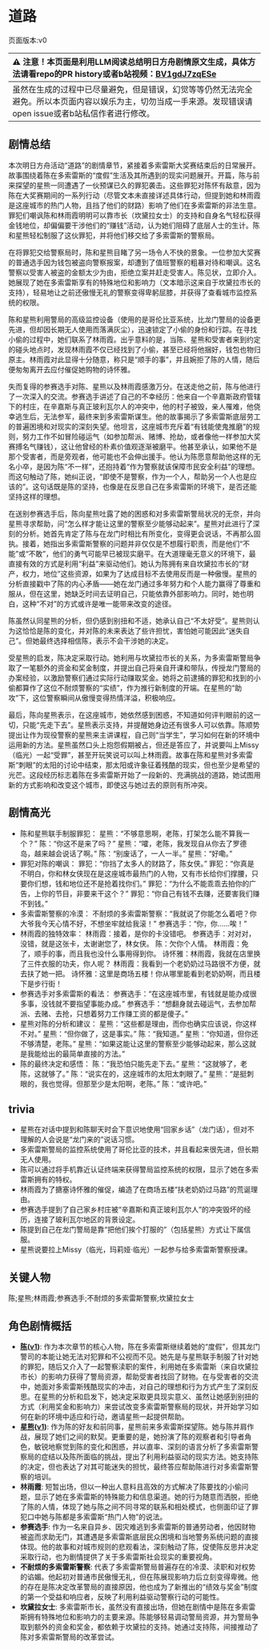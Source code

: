 # 道路
页面版本:v0
 

| :warning: 注意！本页面是利用LLM阅读总结明日方舟剧情原文生成，具体方法请看repo的PR history或者b站视频：[BV1gdJ7zqESe](https://www.bilibili.com/video/BV1gdJ7zqESe/)         |
|:----------------------------|
| 虽然在生成的过程中已尽量避免，但是错误，幻觉等等仍然无法完全避免。所以本页面内容以娱乐为主，切勿当成一手来源。发现错误请open issue或者b站私信作者进行修改。|



## 剧情总结
本次明日方舟活动“道路”的剧情章节，紧接着多索雷斯大奖赛结束后的日常展开。故事围绕着陈在多索雷斯的“度假”生活及其所遇到的现实问题展开。开篇，陈与前来探望的星熊一同遭遇了一伙预谋已久的罪犯袭击。这些罪犯对陈怀有敌意，因为陈在大奖赛期间的一系列行动（尽管文本未直接详述具体行动，但提到她和林雨霞是这座城市的热门人物，且挡了他们的财路）影响了他们在多索雷斯的非法生意。罪犯们嘲讽陈和林雨霞明明可以靠市长（坎黛拉女士）的支持和自身名气轻松获得金钱地位，却偏偏要干涉他们的“赚钱”活动，认为她们阻碍了底层人士的生计。陈和星熊轻松制服了这伙罪犯，并将他们移交给了多索雷斯的警察局。

在将罪犯交给警察局时，陈和星熊目睹了另一场令人不快的景象。一位参加大奖赛的普通选手因为钱包被盗向警察报案，却遭到了值班警察的粗暴对待和嘲讽。这名警察以受害人被盗的金额太少为由，拒绝立案并赶走受害人。陈见状，立即介入。她展现了她在多索雷斯享有的特殊地位和影响力（文本暗示这来自于坎黛拉市长的支持），轻易地让之前还傲慢无礼的警察变得卑躬屈膝，并获得了查看城市监控系统的权限。

陈和星熊利用警局的高级监控设备（使用的是哥伦比亚系统，比龙门警局的设备更先进，但却因长期无人使用而落满灰尘），迅速锁定了小偷的身份和行踪。在寻找小偷的过程中，她们联系了林雨霞。出乎意料的是，当陈、星熊和受害者来到约定的碰头地点时，发现林雨霞不仅已经找到了小偷，甚至已经将他捆好，钱包也物归原主。林雨霞对此显得十分随意，称只是“顺手的事”，并且婉拒了陈的人情，随后便匆匆离开去应付催促她购物的诗怀雅。

失而复得的参赛选手对陈、星熊以及林雨霞感激万分。在送走他之前，陈与他进行了一次深入的交流。参赛选手讲述了自己的不幸经历：他来自一个辛嘉斯政府管辖下的村庄，在辛嘉斯与真正玻利瓦尔人的冲突中，他的村子被毁，亲人罹难，他侥幸逃生后，无法参军，最终来到多索雷斯谋生。他的故事揭示了多索雷斯底层劳工的普遍困境和对现实的深刻失望。他坦言，这座城市充斥着“有钱能使鬼推磨”的规则，努力工作不如冒险碰运气（如参加帮派、赌博、抢劫，或者像他一样参加大奖赛搏名气赚钱），这让他曾经的朴素价值观逐渐被磨平。他甚至承认，如果他不是那个受害者，而是旁观者，他可能也不会伸出援手。他认为陈愿意帮助他这样的无名小卒，是因为陈“不一样”，还抱持着“作为警察就该保障市民安全利益”的理想。而这句触动了陈，她纠正说，“即使不是警察，作为一个人，帮助另一个人也是应该的”。这句话既是陈的坚持，也像是在反思自己在多索雷斯的环境下，是否还能坚持这样的理想。

在送别参赛选手后，陈向星熊吐露了她的困惑和对多索雷斯警局状况的无奈，并向星熊寻求帮助，问“怎么样才能让这里的警察至少能够动起来”。星熊对此进行了深刻的分析。她首先肯定了陈与在龙门时相比有所变化，变得更会说话，不再那么固执。接着，她指出多索雷斯警察的问题并非仅仅是不想履行职责，而是他们“不能”或“不敢”，他们的勇气可能早已被现实磨平。在大道理毫无意义的环境下，最直接有效的方式是利用“利益”来驱动他们。她认为陈拥有来自坎黛拉市长的“财产，权力，地位”这些资源，如果为了达成目标不去使用反而是一种傲慢。星熊的分析直接戳中了陈的内心矛盾——她在龙门通过多年努力和个人能力赢得了尊重和服从，但在这里，她缺乏时间去证明自己，只能依靠外部影响力。同时，她也明白，这种“不对”的方式或许是唯一能带来改变的途径。

陈虽然认同星熊的分析，但仍感到别扭和不适，她承认自己“不太好受”。星熊则认为这恰恰是陈的变化，并对陈的未来表达了些许担忧，害怕她可能因此“迷失自己”。但她最终选择相信陈，表示不会干涉她的决定。

受星熊的启发，陈决定采取行动。她利用与坎黛拉市长的关系，为多索雷斯警局争取了一笔额外的资金和奖金制度，并提出自己将亲自开课和带队，传授龙门警局的办案经验，以激励警察们通过实际行动赚取奖金。她将之前逮捕的罪犯和找到的小偷都算作了这位不耐烦警察的“实绩”，作为推行新制度的开端。在星熊的“助攻”下，这位警察瞬间从傲慢变得热情洋溢，积极响应。

最后，陈向星熊表示，在这座城市，她依然感到困惑，不知道如何评判眼前的这一切，只能“先走下去”。星熊表示支持，并提醒她身边还有很多人可以依靠。陈顺势提出让作为现役警察的星熊来主讲课程，自己则“当学生”，学习如何在新的环境中运用新的方法。星熊虽然口头上抱怨假期被占，但还是答应了，并说要叫上Missy（临光）一起“受罪”，甚至开玩笑说可以叫上林雨霞。故事在陈和星熊对多索雷斯“刺眼”的太阳的讨论中结束，那太阳或许象征着残酷的现实，但也至少是希望的光芒。这段经历标志着陈在多索雷斯开始了一段新的、充满挑战的道路，她试图用新的方式影响和改变这个城市，即使这与她过去的原则有所冲突。
## 剧情高光
*   陈和星熊联手制服罪犯：
    星熊：“不够意思啊，老陈，打架怎么能不算我一个？”
    陈：“你这不是来了吗？”
    星熊：“嚯，老陈，我发现自从你去了罗德岛，越来越会说话了啊。”
    陈：“别废话了，一人一半。”
    星熊：“好嘞。”
*   罪犯对陈的嘲讽：
    罪犯：“你挡了太多人的财路了，陈女侠。”
    罪犯：“你真是不明白，你和林女侠现在是这座城市最热门的人物，又有市长给你们撑腰，只要你们想，钱和地位还不是抢着找你们。”
    罪犯：“为什么不能乖乖去拍你的广告，上你的节目，非要来干这个？”
    罪犯：“你自己有钱不去赚，还要害我们赚不到钱。”
*   多索雷斯警察的冷漠：
    不耐烦的多索雷斯警察：“我就说了你能怎么着吧？你大爷我今天心情不好，不想坐牢就给我滚！”
    参赛选手：“你，你......唉！”
*   林雨霞的独特效率：
    林雨霞：接着，是你的卡没错吧。
    参赛选手：对对对，没错，就是这张卡，太谢谢您了，林女侠。
    陈：欠你个人情。
    林雨霞：免了，顺手的事，而且我也没什么事用得到你。
    诗怀雅：林雨霞，我就在店里换了三件衣服的功夫，你人呢？
    林雨霞：我看到一个老奶奶过马路很不方便，就去扶了她一把。
    诗怀雅：这里是商场五楼！你从哪里能看到老奶奶啊，而且楼下是步行街！
*   参赛选手对多索雷斯的看法：
    参赛选手：“在这座城市里，有钱就是能办成很多事，没钱就不要指望事能办成。”
    参赛选手：“想翻身就去碰运气，去参加帮派、去赌、去抢，只想着努力工作赚工资的都是傻子。”
*   星熊对陈的分析和建议：
    星熊：“这些都是理由，而你也确实应该说，你这样不对。”
    星熊：“但你做了，这是事实。”
    陈：“我知道。”
    星熊：“你知道，但你还不够清楚，老陈。”
    星熊：“如果这能让这里的警察至少能够动起来，那么这就是我能给出的最简单直接的方法。”
*   陈的最终决定和感悟：
    陈：“我恐怕只能先走下去。”
    星熊：“这就够了，老陈，这就够了。”
    陈：“说实在的，这座城市的太阳太刺眼了。”
    星熊：“是挺刺眼的，我也觉得。但那至少是太阳啊，老陈。”
    陈：“或许吧。”
## trivia
*   星熊在对话中提到和陈聊天时会下意识地使用“回家乡话”（龙门话），但对不理解的人会说是“龙门来的”说话习惯。
*   多索雷斯警局的监控系统使用了哥伦比亚的技术，并且看起来很先进，但长期无人使用。
*   陈可以通过将手机靠近认证终端来获得警局监控系统的权限，显示了她在多索雷斯拥有的特权。
*   林雨霞为了搪塞诗怀雅的催促，编造了在商场五楼“扶老奶奶过马路”的荒诞理由。
*   参赛选手提到了自己家乡村庄被“辛嘉斯和真正玻利瓦尔人”的冲突毁坏的经历，连接了玻利瓦尔地区的背景设定。
*   陈提到自己在龙门警局是靠“把他们挨个打服的”（包括星熊）方式让下属信服。
*   星熊说要拉上Missy（临光，玛莉娅·临光）一起参与给多索雷斯警察授课。
## 关键人物
陈;星熊;林雨霞;参赛选手;不耐烦的多索雷斯警察;坎黛拉女士
## 角色剧情概括
-   **[陈](../char_v3/char_010_chen.md)([v1](../chars/char_010_chen.md))**: 作为本次章节的核心人物，陈在多索雷斯继续着她的“度假”，但其龙门警司的本能让她无法对犯罪和不公视而不见。她先是与星熊联手制服了针对她的罪犯，随后又介入了一起警察渎职的案件，利用她在多索雷斯（来自坎黛拉市长）的影响力获得了警局资源，帮助受害者找回了财物。在与受害者的交流中，她面对多索雷斯残酷现实的冲击，对自己的理想和行为方式产生了深刻反思。在星熊的分析和启发下，她决定采取更具现实意义、虽然让她感到别扭的方式（利用奖金和影响力）来尝试改变多索雷斯警察局的现状，并开始学习如何在新的环境中适应和行动，邀请星熊一起提供帮助。
-   **[星熊](../char_v3/char_136_hsguma.md)([v1](../chars/char_136_hsguma.md))**: 作为陈的好友和前同事，星熊前来多索雷斯探望陈。她与陈并肩作战，展现了她们之间的默契。更重要的是，她扮演了陈的观察者和引导者角色，敏锐地察觉到陈的变化和困惑，并以直率、深刻的语言分析了多索雷斯警察局的症结以及陈所面临的挑战，提出了利用利益驱动的现实方法。她支持陈的决定，但也表达了对其可能迷失的担忧，最终答应帮助陈进行对多索雷斯警察的培训。
-   **林雨霞**: 短暂出场，但以一种出人意料且高效的方式解决了陈要找的小偷问题，显示了她在多索雷斯的特殊能力和信息渠道。她的行为随意而洒脱，拒绝了陈的人情，体现了她与陈之间不同寻常的联系和相处模式，也侧面印证了罪犯口中她与陈都是多索雷斯“热门人物”的说法。
-   **参赛选手**: 作为一名来自异乡、因灾难逃到多索雷斯的普通劳动者，他因财物被盗而求助无门，其遭遇是多索雷斯底层民众困境和当地警务系统问题的直接体现。他的故事和对城市规则的悲观看法，深刻触动了陈，促使陈反思并决定采取行动，也为剧情提供了关于多索雷斯社会现实的重要视角。
-   **不耐烦的多索雷斯警察**: 代表了多索雷斯警局普遍存在的冷漠、渎职和对权势的谄媚。他起初对普通市民傲慢无礼，但在陈展现影响力后立刻变得卑微。他的存在是陈决定改革警局的直接原因，他也成为了新推出的“绩效与奖金”制度的第一个受益和响应者，反映了利用利益驱动警察行动的可能性。
-   **坎黛拉女士**: 多索雷斯市长，虽然没有直接出场，但她在剧情中是陈在多索雷斯拥有特殊地位和影响力的主要来源。陈能够轻易调动警局资源，并为警局争取到额外的资金和奖金，都依赖于坎黛拉的支持。她通过支持陈，间接推动了陈对多索雷斯警局的改革尝试。